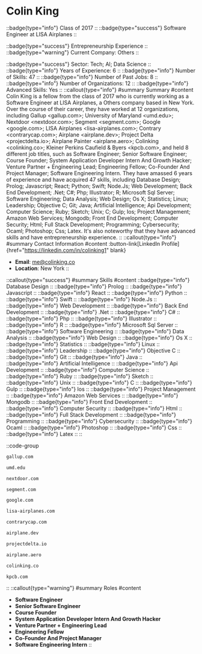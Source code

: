 # Colin King
::badge{type="info"}
Class of 2017
::
::badge{type="success"}
Software Engineer at LISA Airplanes
::

::badge{type="success"}
Entrepreneurship Experience
::
::badge{type="warning"}
Current Company: Others
::

::badge{type="success"}
Sector: Tech; AI; Data Science
::
::badge{type="info"}
Years of Experience: 6
::
::badge{type="info"}
Number of Skills: 47
::
::badge{type="info"}
Number of Past Jobs: 8
::
::badge{type="info"}
Number of Organizations: 12
::
::badge{type="info"}
Advanced Skills: Yes
::
::callout{type="info"}
#summary
Summary
#content
Colin King is a fellow from the class of 2017 who is currently working as a Software Engineer at LISA Airplanes, a Others company based in New York. Over the course of their career, they have worked at 12 organizations, including Gallup <gallup.com>; University of Maryland <umd.edu>; Nextdoor <nextdoor.com>; Segment <segment.com>; Google <google.com>; LISA Airplanes <lisa-airplanes.com>; Contrary <contrarycap.com>; Airplane <airplane.dev>; Project Delta <projectdelta.io>; Airplane Painter <airplane.aero>; Colinking <colinking.co>; Kleiner Perkins Caufield & Byers <kpcb.com>, and held 8 different job titles, such as Software Engineer; Senior Software Engineer; Course Founder; System Application Developer Intern And Growth Hacker; Venture Partner + Engineering Lead; Engineering Fellow; Co-Founder And Project Manager; Software Engineering Intern. They have amassed 6 years of experience and have acquired 47 skills, including Database Design; Prolog; Javascript; React; Python; Swift; Node.Js; Web Development; Back End Development; .Net; C#; Php; Illustrator; R; Microsoft Sql Server; Software Engineering; Data Analysis; Web Design; Os X; Statistics; Linux; Leadership; Objective C; Git; Java; Artificial Intelligence; Api Development; Computer Science; Ruby; Sketch; Unix; C; Gulp; Ios; Project Management; Amazon Web Services; Mongodb; Front End Development; Computer Security; Html; Full Stack Development; Programming; Cybersecurity; Ocaml; Photoshop; Css; Latex. It's also noteworthy that they have advanced skills and have entrepreneurship experience.
::
::callout{type="info"}
#summary
Contact Information
#content
:button-link[LinkedIn Profile]{href="https://linkedin.com/in/colinking1" blank}
- **Email**: me@colinking.co
- **Location**: New York
::

::callout{type="success"}
#summary
Skills
#content
::badge{type="info"}
Database Design
::
::badge{type="info"}
Prolog
::
::badge{type="info"}
Javascript
::
::badge{type="info"}
React
::
::badge{type="info"}
Python
::
::badge{type="info"}
Swift
::
::badge{type="info"}
Node.Js
::
::badge{type="info"}
Web Development
::
::badge{type="info"}
Back End Development
::
::badge{type="info"}
.Net
::
::badge{type="info"}
C#
::
::badge{type="info"}
Php
::
::badge{type="info"}
Illustrator
::
::badge{type="info"}
R
::
::badge{type="info"}
Microsoft Sql Server
::
::badge{type="info"}
Software Engineering
::
::badge{type="info"}
Data Analysis
::
::badge{type="info"}
Web Design
::
::badge{type="info"}
Os X
::
::badge{type="info"}
Statistics
::
::badge{type="info"}
Linux
::
::badge{type="info"}
Leadership
::
::badge{type="info"}
Objective C
::
::badge{type="info"}
Git
::
::badge{type="info"}
Java
::
::badge{type="info"}
Artificial Intelligence
::
::badge{type="info"}
Api Development
::
::badge{type="info"}
Computer Science
::
::badge{type="info"}
Ruby
::
::badge{type="info"}
Sketch
::
::badge{type="info"}
Unix
::
::badge{type="info"}
C
::
::badge{type="info"}
Gulp
::
::badge{type="info"}
Ios
::
::badge{type="info"}
Project Management
::
::badge{type="info"}
Amazon Web Services
::
::badge{type="info"}
Mongodb
::
::badge{type="info"}
Front End Development
::
::badge{type="info"}
Computer Security
::
::badge{type="info"}
Html
::
::badge{type="info"}
Full Stack Development
::
::badge{type="info"}
Programming
::
::badge{type="info"}
Cybersecurity
::
::badge{type="info"}
Ocaml
::
::badge{type="info"}
Photoshop
::
::badge{type="info"}
Css
::
::badge{type="info"}
Latex
::
::

::code-group
```bash [Gallup]
gallup.com
```
```bash [University of Maryland]
umd.edu
```
```bash [Nextdoor]
nextdoor.com
```
```bash [Segment]
segment.com
```
```bash [Google]
google.com
```
```bash [LISA Airplanes]
lisa-airplanes.com
```
```bash [Contrary]
contrarycap.com
```
```bash [Airplane]
airplane.dev
```
```bash [Project Delta]
projectdelta.io
```
```bash [Airplane Painter]
airplane.aero
```
```bash [Colinking]
colinking.co
```
```bash [Kleiner Perkins Caufield & Byers]
kpcb.com
```
::
::callout{type="warning"}
#summary
Roles
#content
- **Software Engineer**
- **Senior Software Engineer**
- **Course Founder**
- **System Application Developer Intern And Growth Hacker**
- **Venture Partner + Engineering Lead**
- **Engineering Fellow**
- **Co-Founder And Project Manager**
- **Software Engineering Intern**
::

